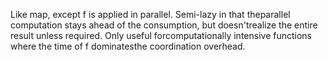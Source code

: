 Like map, except f is applied in parallel. Semi-lazy in that theparallel computation stays ahead of the consumption, but doesn'trealize the entire result unless required. Only useful forcomputationally intensive functions where the time of f dominatesthe coordination overhead.